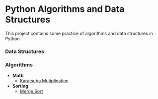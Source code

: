 # Python Algorithms and Data Structures
This project contains some practice of algorithms and data structures in Python.
### Data Structures

### Algorithms
* **Math**
    * [Karatsuba Mutiplication](algorithms/math/karatsuba.py)
* **Sorting**
    * [Merge Sort](algorithms/sorting/mergeSort.py)
